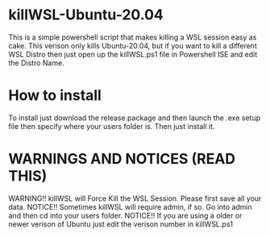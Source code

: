 # killWSL-Ubuntu-20.04
This is a simple powershell script that makes killing a WSL session easy as cake. This verison only kills Ubuntu-20.04, but if you want to kill a different WSL Distro then just open up the killWSL.ps1 file in Powershell ISE and edit the Distro Name.
# How to install

To install just download the release package and then launch the .exe setup file
then specify where your users folder is. Then just install it.


# WARNINGS AND NOTICES (READ THIS)
WARNING!! killWSL will Force Kill the WSL Session. Please first save all your data.
NOTICE!! Sometimes killWSL will require admin, if so. Go into admin and then cd into your users folder.
NOTICE!! If you are using a older or newer verison of Ubuntu just edit the verison number in killWSL.ps1
